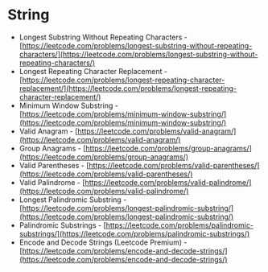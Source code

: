 # String

* Longest Substring Without Repeating Characters - [https://leetcode.com/problems/longest-substring-without-repeating-characters/](https://leetcode.com/problems/longest-substring-without-repeating-characters/)
* Longest Repeating Character Replacement - [https://leetcode.com/problems/longest-repeating-character-replacement/](https://leetcode.com/problems/longest-repeating-character-replacement/)
* Minimum Window Substring - [https://leetcode.com/problems/minimum-window-substring/](https://leetcode.com/problems/minimum-window-substring/)
* Valid Anagram - [https://leetcode.com/problems/valid-anagram/](https://leetcode.com/problems/valid-anagram/)
* Group Anagrams - [https://leetcode.com/problems/group-anagrams/](https://leetcode.com/problems/group-anagrams/)
* Valid Parentheses - [https://leetcode.com/problems/valid-parentheses/](https://leetcode.com/problems/valid-parentheses/)
* Valid Palindrome - [https://leetcode.com/problems/valid-palindrome/](https://leetcode.com/problems/valid-palindrome/)
* Longest Palindromic Substring - [https://leetcode.com/problems/longest-palindromic-substring/](https://leetcode.com/problems/longest-palindromic-substring/)
* Palindromic Substrings - [https://leetcode.com/problems/palindromic-substrings/](https://leetcode.com/problems/palindromic-substrings/)
* Encode and Decode Strings \(Leetcode Premium\) - [https://leetcode.com/problems/encode-and-decode-strings/](https://leetcode.com/problems/encode-and-decode-strings/)

